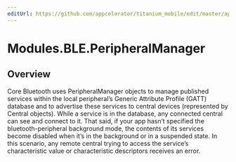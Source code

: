 ```yaml
---
editUrl: https://github.com/appcelerator/titanium_mobile/edit/master/apidoc/PeripheralManager.yml
---
```

# Modules.BLE.PeripheralManager

<TypeHeader/>

## Overview

Core Bluetooth uses PeripheralManager objects to manage published services within the local
peripheral’s Generic Attribute Profile (GATT) database and to advertise these services to
central devices (represented by Central objects). While a service is in the database, any
connected central can see and connect to it.
That said, if your app hasn’t specified the bluetooth-peripheral background mode, the contents
of its services become disabled when it’s in the background or in a suspended state. In this
scenario, any remote central trying to access the service’s characteristic value or characteristic
descriptors receives an error.

<ApiDocs/>
